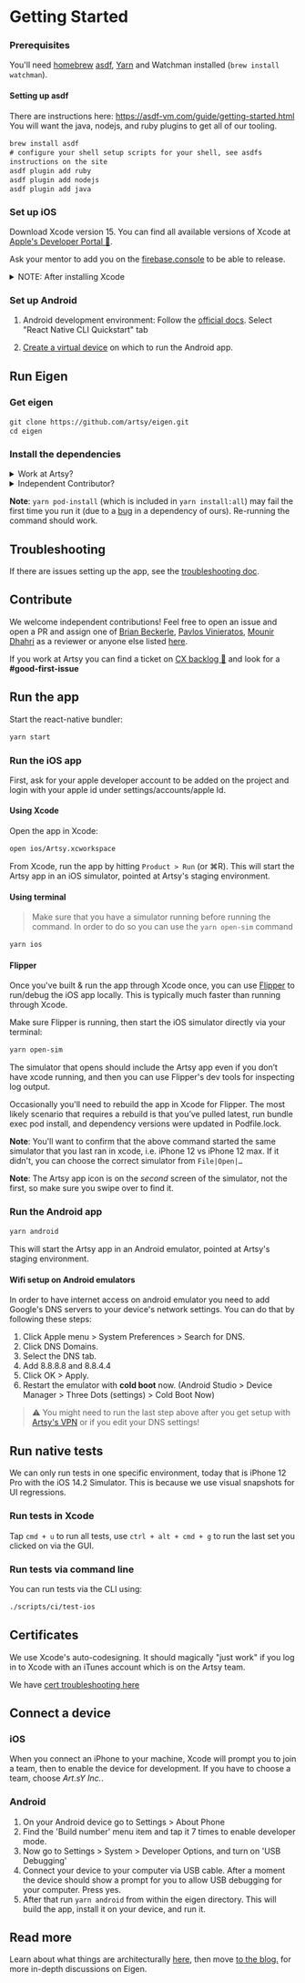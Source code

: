 # Getting Started

### Prerequisites

You'll need [homebrew](https://brew.sh) [asdf](https://asdf-vm.com/guide/getting-started.html), [Yarn](https://yarnpkg.com/en/) and Watchman installed (`brew install watchman`).

#### Setting up asdf

There are instructions here: https://asdf-vm.com/guide/getting-started.html
You will want the java, nodejs, and ruby plugins to get all of our tooling.

```
brew install asdf
# configure your shell setup scripts for your shell, see asdfs instructions on the site
asdf plugin add ruby
asdf plugin add nodejs
asdf plugin add java
```

### Set up iOS

Download Xcode version 15. You can find all available versions of Xcode at [Apple's Developer Portal 🔐](http://developer.apple.com/download/more/).

Ask your mentor to add you on the [firebase.console](https://console.firebase.google.com/project/eigen-a7d3b/settings/iam) to be able to release.

<details><summary>NOTE: After installing Xcode</summary>

Check that Command Line Tools version is added in the Locations tab. Xcode>Settings>Locations:
![command-line-tools](./screenshots/command-line-tools.png)

</details>

### Set up Android

1. Android development environment: Follow the [official docs](https://reactnative.dev/docs/environment-setup). Select "React Native CLI Quickstart" tab

1. [Create a virtual device](https://developer.android.com/studio/run/managing-avds) on which to run the Android app.

## Run Eigen

### Get eigen

```
git clone https://github.com/artsy/eigen.git
cd eigen
```

### Install the dependencies

<details><summary>Work at Artsy?</summary>

1. Run

```
asdf install
yarn setup:artsy
yarn install:all
yarn relay
```

You will need [awscli](https://formulae.brew.sh/formula/awscli) to get our ENV vars.

1. `Artsy/App/EchoNew.json` is used to toggle features and it is not checked in (a sample file is included for OSS contributors). When you run `pod install`, the latest `EchoNew.json` file will be downloaded for you.
</details>

<details><summary>Independent Contributor?</summary>

#### Set up awscli

You will need [awscli](https://formulae.brew.sh/formula/awscli) to get our font files.
You can configure it with a personal user account.

#### Set up your env file and download assets:

```sh
yarn setup:oss # this is `yarn setup:artsy` if you're working at Artsy
```

#### Get a mapbox token and set it in .env.shared:

You can create an account on mapbox and get a token with their free tier:

Follow the instructions here: https://docs.mapbox.com/ios/maps/guides/install.

Add the token to .env.shared as MAPBOX_DOWNLOAD_TOKEN

#### Install dependencies and generate relay files:

```sh
yarn install:all
yarn relay
```

### Known limitations

Some third party services will not function when working as an open source contributor including but not limited to Braze, Unleash, Sentry and Google Sign In. The conversations tab and related features are also inaccessible. Thanks for supporting open source!

</details>

**Note**: `yarn pod-install` (which is included in `yarn install:all`) may fail the first time you run it (due to a [bug](https://github.com/orta/cocoapods-keys/issues/127) in a dependency of ours). Re-running the command should work.

## Troubleshooting

If there are issues setting up the app, see the [troubleshooting doc](troubleshooting.md).

## Contribute

We welcome independent contributions! Feel free to open an issue and open a PR and assign one of [Brian Beckerle](https://github.com/brainbicycle), [Pavlos Vinieratos](https://github.com/pvinis), [Mounir Dhahri](https://github.com/MounirDhahri) as a reviewer or anyone else listed [here](https://github.com/artsy/eigen#meta).

If you work at Artsy you can find a ticket on [CX backlog 🔐](https://artsyproduct.atlassian.net/jira/software/c/projects/CX/boards/77/backlog?issueLimit=100) and look for a **#good-first-issue**

## Run the app

Start the react-native bundler:

```sh
yarn start
```

### Run the iOS app

First, ask for your apple developer account to be added on the project and login with your apple id under settings/accounts/apple Id.

#### Using Xcode

Open the app in Xcode:

```sh
open ios/Artsy.xcworkspace
```

From Xcode, run the app by hitting `Product > Run` (or ⌘R). This will start the Artsy app in an iOS simulator, pointed at Artsy's staging environment.

#### Using terminal

> Make sure that you have a simulator running before running the command. In order to do so you can use the `yarn open-sim` command

```sh
yarn ios
```

#### Flipper

Once you've built & run the app through Xcode once, you can use [Flipper](https://fbflipper.com/) to run/debug the iOS app locally. This is typically much faster than running through Xcode.

Make sure Flipper is running, then start the iOS simulator directly via your terminal:

```sh
yarn open-sim
```

The simulator that opens should include the Artsy app even if you don’t have xcode running, and then you can use Flipper's dev tools for inspecting log output.

Occasionally you'll need to rebuild the app in Xcode for Flipper. The most likely scenario that requires a rebuild is that you’ve pulled latest, run bundle exec pod install, and dependency versions were updated in Podfile.lock.

**Note**: You'll want to confirm that the above command started the same simulator that you last ran in xcode, i.e. iPhone 12 vs iPhone 12 max. If it didn't, you can choose the correct simulator from `File|Open|…`

**Note**: The Artsy app icon is on the _second_ screen of the simulator, not the first, so make sure you swipe over to find it.

### Run the Android app

```sh
yarn android
```

This will start the Artsy app in an Android emulator, pointed at Artsy's staging environment.

#### Wifi setup on Android emulators

In order to have internet access on android emulator you need to add Google's DNS servers to your device's network settings. You can do that by following these steps:

1. Click Apple menu > System Preferences > Search for DNS.
1. Click DNS Domains.
1. Select the DNS tab.
1. Add 8.8.8.8 and 8.8.4.4
1. Click OK > Apply.
1. Restart the emulator with **cold boot** now. (Android Studio > Device Manager > Three Dots (settings) > Cold Boot Now)

> :warning: You might need to run the last step above after you get setup with [Artsy's VPN](https://www.notion.so/artsy/VPN-Configuration-60798c292185407687356997bf251d8c) or if you edit your DNS settings!

## Run native tests

We can only run tests in one specific environment, today that is iPhone 12 Pro with the iOS 14.2 Simulator. This is because we use visual snapshots for UI regressions.

### Run tests in Xcode

Tap `cmd + u` to run all tests, use `ctrl + alt + cmd + g` to run the last set you clicked on via the GUI.

### Run tests via command line

You can run tests via the CLI using:

```sh
./scripts/ci/test-ios
```

## Certificates

We use Xcode's auto-codesigning. It should magically "just work" if you log in to Xcode with an iTunes account
which is on the Artsy team.

We have [cert troubleshooting here](https://github.com/artsy/eigen/blob/main/docs/certs.md)

## Connect a device

### iOS

When you connect an iPhone to your machine, Xcode will prompt you to join a team, then to enable the device for development. If you have to choose a team, choose _Art.sY Inc._.

### Android

1. On your Android device go to Settings > About Phone
2. Find the 'Build number' menu item and tap it 7 times to enable developer mode.
3. Now go to Settings > System > Developer Options, and turn on 'USB Debugging'
4. Connect your device to your computer via USB cable. After a moment the device should show a prompt for you to allow USB debugging for your computer. Press yes.
5. After that run `yarn android` from within the eigen directory. This will build the app, install it on your device, and run it.

## Read more

Learn about what things are architecturally [here](https://github.com/artsy/eigen/blob/main/docs/overview.md), then move [to the blog.](http://artsy.github.io/blog/categories/eigen/) for more in-depth discussions on Eigen.
